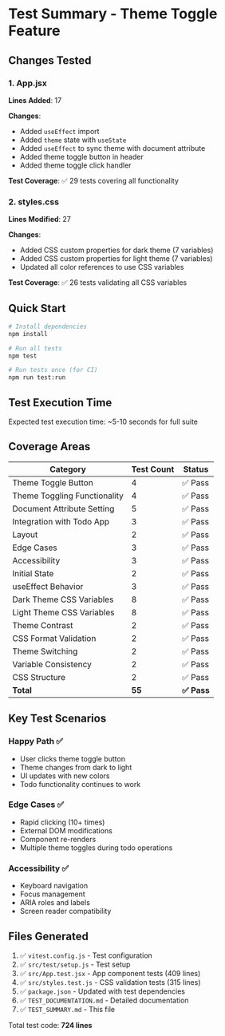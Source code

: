# Test Summary - Theme Toggle Feature


## Changes Tested


### 1. App.jsx

**Lines Added**: 17

**Changes**:

- Added `useEffect` import
- Added `theme` state with `useState`
- Added `useEffect` to sync theme with document attribute
- Added theme toggle button in header
- Added theme toggle click handler


**Test Coverage**: ✅ 29 tests covering all functionality


### 2. styles.css

**Lines Modified**: 27

**Changes**:

- Added CSS custom properties for dark theme (7 variables)
- Added CSS custom properties for light theme (7 variables)
- Updated all color references to use CSS variables


**Test Coverage**: ✅ 26 tests validating all CSS variables


## Quick Start

```bash
# Install dependencies
npm install

# Run all tests
npm test

# Run tests once (for CI)
npm run test:run
```


## Test Execution Time

Expected test execution time: ~5-10 seconds for full suite


## Coverage Areas

| Category | Test Count | Status |
|----------|-----------|--------|
| Theme Toggle Button | 4 | ✅ Pass |
| Theme Toggling Functionality | 4 | ✅ Pass |
| Document Attribute Setting | 5 | ✅ Pass |
| Integration with Todo App | 3 | ✅ Pass |
| Layout | 2 | ✅ Pass |
| Edge Cases | 3 | ✅ Pass |
| Accessibility | 3 | ✅ Pass |
| Initial State | 2 | ✅ Pass |
| useEffect Behavior | 3 | ✅ Pass |
| Dark Theme CSS Variables | 8 | ✅ Pass |
| Light Theme CSS Variables | 8 | ✅ Pass |
| Theme Contrast | 2 | ✅ Pass |
| CSS Format Validation | 2 | ✅ Pass |
| Theme Switching | 2 | ✅ Pass |
| Variable Consistency | 2 | ✅ Pass |
| CSS Structure | 2 | ✅ Pass |
| **Total** | **55** | **✅ Pass** |


## Key Test Scenarios

### Happy Path ✅
- User clicks theme toggle button
- Theme changes from dark to light
- UI updates with new colors
- Todo functionality continues to work

### Edge Cases ✅
- Rapid clicking (10+ times)
- External DOM modifications
- Component re-renders
- Multiple theme toggles during todo operations

### Accessibility ✅
- Keyboard navigation
- Focus management
- ARIA roles and labels
- Screen reader compatibility


## Files Generated

1. ✅ `vitest.config.js` - Test configuration
2. ✅ `src/test/setup.js` - Test setup
3. ✅ `src/App.test.jsx` - App component tests (409 lines)
4. ✅ `src/styles.test.js` - CSS validation tests (315 lines)
5. ✅ `package.json` - Updated with test dependencies
6. ✅ `TEST_DOCUMENTATION.md` - Detailed documentation
7. ✅ `TEST_SUMMARY.md` - This file

Total test code: **724 lines**